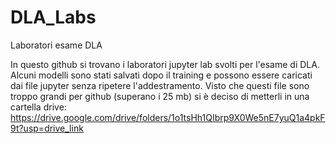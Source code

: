 # DLA_Labs
Laboratori esame DLA

In questo github si trovano i laboratori jupyter lab svolti per l'esame di DLA.
Alcuni modelli sono stati salvati dopo il training e possono essere caricati dai file jupyter senza ripetere l'addestramento.
Visto che questi file sono troppo grandi per github (superano i 25 mb) si è deciso di metterli in una cartella drive: https://drive.google.com/drive/folders/1o1tsHh1QIbrp9X0We5nE7yuQ1a4pkF9t?usp=drive_link

